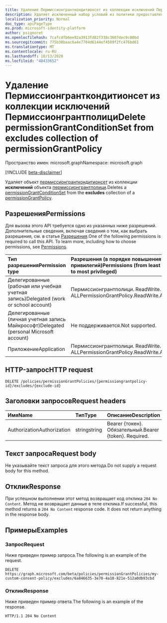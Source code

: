 ```yaml
---
title: Удаление Пермиссионгранткондитионсет из коллекции исключений Пермиссионгрантполици
description: Удаляет исключенный набор условий из политики предоставления разрешений.
localization_priority: Normal
doc_type: apiPageType
ms.prod: microsoft-identity-platform
author: psignoret
ms.openlocfilehash: 7cafcdfb6ee92a3913fd82f338c3607dec9c00bd
ms.sourcegitcommit: 775b38baac6a4e7704d6144ef4589f2fc476bd61
ms.translationtype: MT
ms.contentlocale: ru-RU
ms.lasthandoff: 10/13/2020
ms.locfileid: "48433652"
---
```

# <a name="delete-permissiongrantconditionset-from-excludes-collection-of-permissiongrantpolicy"></a><span data-ttu-id="88994-103">Удаление Пермиссионгранткондитионсет из коллекции исключений Пермиссионгрантполици</span><span class="sxs-lookup"><span data-stu-id="88994-103">Delete permissionGrantConditionSet from excludes collection of permissionGrantPolicy</span></span>

<span data-ttu-id="88994-104">Пространство имен: microsoft.graph</span><span class="sxs-lookup"><span data-stu-id="88994-104">Namespace: microsoft.graph</span></span>

[!INCLUDE [beta-disclaimer](../../includes/beta-disclaimer.md)]

<span data-ttu-id="88994-105">Удаляет объект [пермиссионгранткондитионсет](../resources/permissiongrantconditionset.md) из коллекции **исключений** объекта [пермиссионгрантполици](../resources/permissiongrantpolicy.md).</span><span class="sxs-lookup"><span data-stu-id="88994-105">Deletes a [permissionGrantConditionSet](../resources/permissiongrantconditionset.md) from the **excludes** collection of a [permissionGrantPolicy](../resources/permissiongrantpolicy.md).</span></span>

## <a name="permissions"></a><span data-ttu-id="88994-106">Разрешения</span><span class="sxs-lookup"><span data-stu-id="88994-106">Permissions</span></span>

<span data-ttu-id="88994-p101">Для вызова этого API требуется одно из указанных ниже разрешений. Дополнительные сведения, включая сведения о том, как выбрать разрешения, см. в статье [Разрешения](/graph/permissions-reference).</span><span class="sxs-lookup"><span data-stu-id="88994-p101">One of the following permissions is required to call this API. To learn more, including how to choose permissions, see [Permissions](/graph/permissions-reference).</span></span>

| <span data-ttu-id="88994-109">Тип разрешения</span><span class="sxs-lookup"><span data-stu-id="88994-109">Permission type</span></span>      | <span data-ttu-id="88994-110">Разрешения (в порядке повышения привилегий)</span><span class="sxs-lookup"><span data-stu-id="88994-110">Permissions (from least to most privileged)</span></span>              |
|:--------------------|:---------------------------------------------------------|
| <span data-ttu-id="88994-111">Делегированные (рабочая или учебная учетная запись)</span><span class="sxs-lookup"><span data-stu-id="88994-111">Delegated (work or school account)</span></span> | <span data-ttu-id="88994-112">Пермиссионгрантполици. ReadWrite. ALL</span><span class="sxs-lookup"><span data-stu-id="88994-112">PermissionGrantPolicy.ReadWrite.All</span></span> |
| <span data-ttu-id="88994-113">Делегированные (личная учетная запись Майкрософт)</span><span class="sxs-lookup"><span data-stu-id="88994-113">Delegated (personal Microsoft account)</span></span> | <span data-ttu-id="88994-114">Не поддерживается.</span><span class="sxs-lookup"><span data-stu-id="88994-114">Not supported.</span></span>    |
| <span data-ttu-id="88994-115">Приложение</span><span class="sxs-lookup"><span data-stu-id="88994-115">Application</span></span> | <span data-ttu-id="88994-116">Пермиссионгрантполици. ReadWrite. ALL</span><span class="sxs-lookup"><span data-stu-id="88994-116">PermissionGrantPolicy.ReadWrite.All</span></span> |

## <a name="http-request"></a><span data-ttu-id="88994-117">HTTP-запрос</span><span class="sxs-lookup"><span data-stu-id="88994-117">HTTP request</span></span>

<!-- { "blockType": "ignored" } -->

```http
DELETE /policies/permissionGrantPolicies/{permissiongrantpolicy-id}/excludes/{exclude-id}
```

## <a name="request-headers"></a><span data-ttu-id="88994-118">Заголовки запросов</span><span class="sxs-lookup"><span data-stu-id="88994-118">Request headers</span></span>

| <span data-ttu-id="88994-119">Имя</span><span class="sxs-lookup"><span data-stu-id="88994-119">Name</span></span>       | <span data-ttu-id="88994-120">Тип</span><span class="sxs-lookup"><span data-stu-id="88994-120">Type</span></span> | <span data-ttu-id="88994-121">Описание</span><span class="sxs-lookup"><span data-stu-id="88994-121">Description</span></span>|
|:---------------|:--------|:----------|
| <span data-ttu-id="88994-122">Authorization</span><span class="sxs-lookup"><span data-stu-id="88994-122">Authorization</span></span>  | <span data-ttu-id="88994-123">string</span><span class="sxs-lookup"><span data-stu-id="88994-123">string</span></span>  | <span data-ttu-id="88994-p102">Bearer {токен}. Обязательный.</span><span class="sxs-lookup"><span data-stu-id="88994-p102">Bearer {token}. Required.</span></span> |

## <a name="request-body"></a><span data-ttu-id="88994-126">Текст запроса</span><span class="sxs-lookup"><span data-stu-id="88994-126">Request body</span></span>

<span data-ttu-id="88994-127">Не указывайте текст запроса для этого метода.</span><span class="sxs-lookup"><span data-stu-id="88994-127">Do not supply a request body for this method.</span></span>

## <a name="response"></a><span data-ttu-id="88994-128">Отклик</span><span class="sxs-lookup"><span data-stu-id="88994-128">Response</span></span>

<span data-ttu-id="88994-p103">При успешном выполнении этот метод возвращает код отклика `204 No Content`. Метод не возвращает данные в теле отклика.</span><span class="sxs-lookup"><span data-stu-id="88994-p103">If successful, this method returns a `204 No Content` response code. It does not return anything in the response body.</span></span>

## <a name="examples"></a><span data-ttu-id="88994-131">Примеры</span><span class="sxs-lookup"><span data-stu-id="88994-131">Examples</span></span>

### <a name="request"></a><span data-ttu-id="88994-132">Запрос</span><span class="sxs-lookup"><span data-stu-id="88994-132">Request</span></span>

<span data-ttu-id="88994-133">Ниже приведен пример запроса.</span><span class="sxs-lookup"><span data-stu-id="88994-133">The following is an example of the request.</span></span>

<!-- {
  "blockType": "request",
  "name": "permissiongrantpolicy_delete_excludes"
}-->

```http
DELETE https://graph.microsoft.com/beta/policies/permissionGrantPolicies/my-custom-consent-policy/excludes/6a846635-3e70-4a10-821e-512a0db93cbd
```

### <a name="response"></a><span data-ttu-id="88994-134">Отклик</span><span class="sxs-lookup"><span data-stu-id="88994-134">Response</span></span>

<span data-ttu-id="88994-135">Ниже приведен пример ответа.</span><span class="sxs-lookup"><span data-stu-id="88994-135">The following is an example of the response.</span></span>

<!-- {
  "blockType": "response",
  "truncated": true
} -->

```http
HTTP/1.1 204 No Content
```
